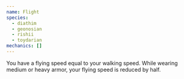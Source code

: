 ```yaml
---
name: Flight
species:
  - diathim
  - geonosian
  - rishii
  - toydarian
mechanics: []
---
```

You have a flying speed equal to your walking speed. While wearing medium or heavy armor, your flying speed is reduced by half.
